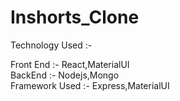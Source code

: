# Inshorts_Clone

Technology Used :-

Front End :- React,MaterialUI
<br/>
BackEnd :- Nodejs,Mongo
<br/>
Framework Used :- Express,MaterialUI
